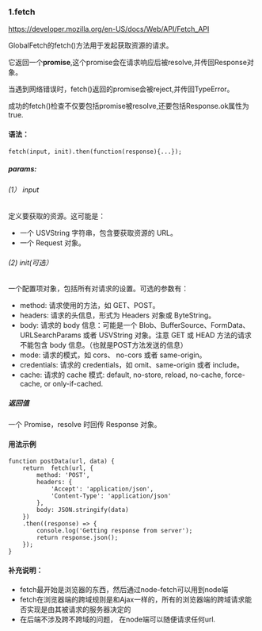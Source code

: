 ### 1.fetch
<https://developer.mozilla.org/en-US/docs/Web/API/Fetch_API>

GlobalFetch的fetch()方法用于发起获取资源的请求。

它返回一个**promise**,这个promise会在请求响应后被resolve,并传回Response对象。

当遇到网络错误时，fetch()返回的promise会被reject,并传回TypeError。

成功的fetch()检查不仅要包括promise被resolve,还要包括Response.ok属性为true.

#### 语法：

	fetch(input, init).then(function(response){...});

##### params:

###### (1） input

定义要获取的资源。这可能是：

- 一个 USVString 字符串，包含要获取资源的 URL。
- 一个 Request 对象。

###### (2) init(可选）

一个配置项对象，包括所有对请求的设置。可选的参数有：

- method: 请求使用的方法，如 GET、POST。
- headers: 请求的头信息，形式为 Headers 对象或 ByteString。
- body: 请求的 body 信息：可能是一个 Blob、BufferSource、FormData、URLSearchParams 或者 USVString 对象。注意 GET 或 HEAD 方法的请求不能包含 body 信息。（也就是POST方法发送的信息）
- mode: 请求的模式，如 cors、 no-cors 或者 same-origin。
- credentials: 请求的 credentials，如 omit、same-origin 或者 include。
- cache:  请求的 cache 模式: default, no-store, reload, no-cache, force-cache, or only-if-cached.

##### 返回值

一个 Promise，resolve 时回传 Response 对象。


#### 用法示例

	function postData(url, data) {
		return 	fetch(url, {
			method: 'POST',
			headers: {
				'Accept': 'application/json',
				'Content-Type': 'application/json'
			},
			body: JSON.stringify(data)
		})
		.then((response) => {
			console.log('Getting response from server');
			return response.json();
		});
	}


#### 补充说明：
- fetch最开始是浏览器的东西，然后通过node-fetch可以用到node端
- fetch在浏览器端的跨域规则是和Ajax一样的，所有的浏览器端的跨域请求能否实现是由其被请求的服务器决定的
- 在后端不涉及跨不跨域的问题， 在node端可以随便请求任何url.